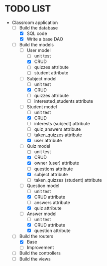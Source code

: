 # TODO LIST
- Classroom application
	- [ ] Build the database
		- [x] SQL code
		- [x] Write a base DAO
	- [ ] Build the models
		- [ ] User model
			- [ ] unit test
			- [x] CRUD
			- [ ] quizzes attribute
			- [ ] student attribute
		- [ ] Subject model
			- [ ] unit test
			- [x] CRUD
			- [ ] quizzes attribute
			- [ ] interested_students attribute
		- [ ] Student model
			- [ ] unit test
			- [x] CRUD
			- [ ] interests (subject) attribute
			- [ ] quiz_answers attribute
			- [ ] taken_quizzes attribute
			- [x] user attribute
		- [ ] Quiz model
			- [ ] unit test
			- [x] CRUD
			- [x] owner (user) attribute
			- [ ] questions attribute
			- [x] subject attribute
			- [ ] taken_quizzes (student) attribute
		- [ ] Question model
			- [ ] unit test
			- [x] CRUD attribute
			- [ ] answers attribute
			- [x] quiz attribute
		- [ ] Answer model
			- [ ] unit test
			- [x] CRUD attribute
			- [x] question attribute
	- [ ] Build the routers
		- [x] Base
		- [ ] Improvement
	+ [ ] Build the controllers
	+ [ ] Build the views